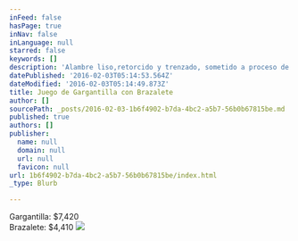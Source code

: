 ```yaml
---
inFeed: false
hasPage: true
inNav: false
inLanguage: null
starred: false
keywords: []
description: 'Alambre liso,retorcido y trenzado, sometido a proceso de laminado, soldado y embutido'
datePublished: '2016-02-03T05:14:53.564Z'
dateModified: '2016-02-03T05:14:49.873Z'
title: Juego de Gargantilla con Brazalete
author: []
sourcePath: _posts/2016-02-03-1b6f4902-b7da-4bc2-a5b7-56b0b67815be.md
published: true
authors: []
publisher:
  name: null
  domain: null
  url: null
  favicon: null
url: 1b6f4902-b7da-4bc2-a5b7-56b0b67815be/index.html
_type: Blurb

---
```

Gargantilla: $7,420  
Brazalete: $4,410
![](https://the-grid-user-content.s3-us-west-2.amazonaws.com/51eb1ab9-eb76-4294-905f-4e0e63bb8a94.JPG)